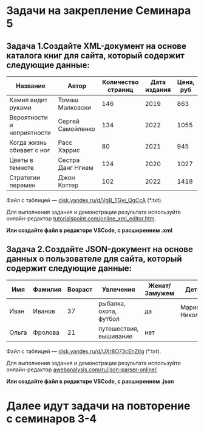 # Задачи на закрепление Семинара 5

## Задача 1.Создайте XML-документ на основе каталога книг для сайта, который содержит следующие данные:

| Название | Автор | Количество страниц | Дата издания | Цена, руб |
| --- | --- | --- | --- | --- |
| Камил видит руками | Томаш Малковски | 146 | 2019 | 863 |
| Вероятности и неприятности | Сергей Самойленко | 134 | 2022 | 1055 |
| Когда жизнь сбивает с ног | Расс Хэррис | 80 | 2021 | 945 |
| Цветы в темноте | Cестра Данг Нгием | 124 | 2020 | 1027 |
| Стратегии перемен | Джон Коттер | 102 | 2022 | 1418 |

Файл с таблицей — [disk.yandex.ru/d/VgB_TGvj_QgCcA](https://disk.yandex.ru/d/VgB_TGvj_QgCcA) (*.txt).

Для выполнения задания и демонстрации результата используйте онлайн-редактор [tutorialspoint.com/online_xml_editor.htm](https://www.tutorialspoint.com/online_xml_editor.htm). 

**Или создайте файл в редакторе VSCode, с расширением .xml**

## Задача 2.Cоздайте JSON-документ на основе данных о пользователе для сайта, который содержит следующие данные:

| Имя | Фамилия | Возраст | Увлечения | Женат/Замужем | Дети |
| --- | --- | --- | --- | --- | --- |
| Иван | Иванов | 37 | рыбалка, охота, футбол | да | Мария, Николай |
| Ольга | Фролова | 21 | путешествия, вышивание | нет |  |

Файл с таблицей — [disk.yandex.ru/d/UXr8O73cEhZtlg](http://disk.yandex.ru/d/UXr8O73cEhZtlg) (*.txt).

Для выполнения задания и демонстрации результата используйте онлайн-редактор [awebanalysis.com/ru/json-parser-online/](http://awebanalysis.com/ru/json-parser-online/).

**Или создайте файл в редакторе VSCode, с расширением .json**



# Далее идут задачи на повторение с семинаров 3-4
